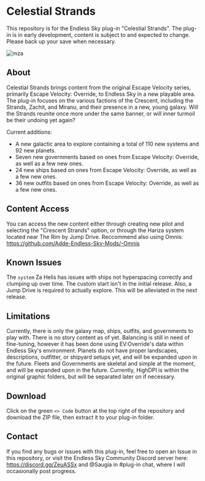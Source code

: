 # Celestial Strands
This repository is for the Endless Sky plug-in "Celestial Strands". The plug-in is in early development, content is subject to and expected to change. Please back up your save when necessary.

![mza](https://github.com/Saugia/celestial-strands/assets/93169396/6ba761e7-fabf-4843-b4f5-2de77621686b)
## About
Celestial Strands brings content from the original Escape Velocity series, primarily Escape Velocity: Override, to Endless Sky in a new playable area. The plug-in focuses on the various factions of the Crescent, including the Strands, Zachit, and Miranu, and their presence in a new, young galaxy. Will the Strands reunite once more under the same banner, or will inner turmoil be their undoing yet again?

Current additions:
* A new galactic area to explore containing a total of 110 new systems and 92 new planets.
* Seven new governments based on ones from Escape Velocity: Override, as well as a few new ones.
* 24 new ships based on ones from Escape Velocity: Override, as well as a few new ones.
* 36 new outfits based on ones from Escape Velocity: Override, as well as a few new ones.

## Content Access
You can access the new content either through creating new pilot and selecting the "Crescent Strands" option, or through the Hariza system located near The Rim by Jump Drive. Reccommend also using Omnis: https://github.com/Adde-Endless-Sky-Mods/-Omnis

## Known Issues
The `system` Za Helis has issues with ships not hyperspacing correctly and clumping up over time.
The custom start isn't in the initial release. Also, a Jump Drive is required to actually explore. This will be alleviated in the next release.

## Limitations
Currently, there is only the galaxy map, ships, outfits, and governments to play with. There is no story content as of yet.
Balancing is still in need of fine-tuning, however it has been done using EV:Override's data within Endless Sky's environment.
Planets do not have proper landscapes, descriptions, outfitter, or shipyard setups yet, and will be expanded upon in the future.
Fleets and Governments are skeletal and simple at the moment, and will be expanded upon in the future.
Currently, HighDPI is within the original graphic folders, but will be separated later on if necessary.

## Download
Click on the green `<> Code` button at the top right of the repository and download the ZIP file, then extract it to your plug-in folder.

## Contact
If you find any bugs or issues with this plug-in, feel free to open an Issue in this repository, or visit the Endless Sky Community Discord server here: https://discord.gg/ZeuASSx and @Saugia in #plug-in chat, where I will occasionally post progress.
